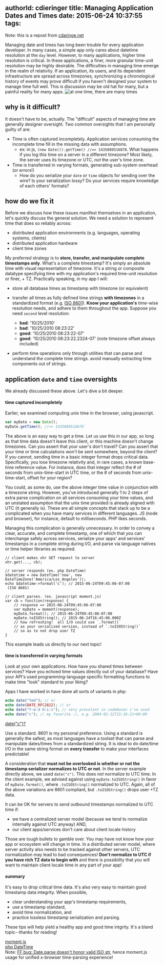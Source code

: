 authorId: cdieringer
title: Managing Application Dates and Times
date: 2015-06-24 10:37:55
tags:
---
Note: this is a repost from [cdaringe.net](http://cdaringe.com/managing-application-dates/)

Managing date and times has long been trouble for every application developer.  In many cases, a simple app only cares about datetime resolution at the `day` level.  However, to many applications, higher time resolution is critical.  In these applications, a finer, more granular time-unit resolution may be highly desirable.  The difficulties in managing time emerge in the realm of relativity.   If an application, its users, and its dependent infrastructure are spread across timezones, synchronizing a chronological history of events may prove difficult if you haven't designed your system to manage time full well.  This is discussion may be old hat for many, but a painful reality for many apps.
![at one time, there are many times]( 2015/06/24/Managing-Application-Dates-and-Times/Universal_Dial_Plate_or_Times_of_all_Nations_1854.png )

## why is it difficult?
It doesn't have to be, actually.  The "difficult" aspects of managing time are generally designer oversight.  Two common oversights that I am personally guilty of are:

- Time is often captured incompletely. Application services consuming the incomplete time fill in the missing data with assumptions.
    - ex: in js, `(new Date()).getTime() //=> 1435089516878`.  What happens if you log this time on a server in a different timezone?  Most likely, the server uses its timezone or UTC, *not* the user's time zone.
- Time is transferred in varying formats, generating sub-system overhead (or errors!)
    - How do you serialize your `date` or `time` objects for sending over the wire?  Is your serialization lossy?  Do your services require knowledge of each others' formats?

## how do we fix it
Before we discuss how these issues manifest themselves in an application, let's quickly discuss the general solution.  We need a solution to represent time that does so reliably across:

- distributed application environments (e.g. languages, operating systems, clients)
- distributed application hardware
- client time zones

My preferred strategy is to **store, transfer, and manipulate complete timestamps only**.  What's a complete timestamp?  It's simply an absolute time with visual representation of timezone.  It's a string or composite datatype specifying time with my application's required time-unit resolution or finer, + TZ.  Practically speaking, in my app I will:

- store all database times as timestamp with timezone (or equivalent)
- transfer all times as fully defined time strings **with timezones** in a standardized format (e.g. [ISO 8601](https://en.wikipedia.org/?title=ISO_8601)).  **Know your application's** time-wise resolution needs, and adhere to them throughout the app.  Suppose you need `second` level resolution:
    - **bad**: '10/25/2010'
    - **bad**: '10/25/2010 08:23:22'
    - **good**: '10/25/2010 08:23:22-07'
    - **good**: '10/25/2010 08:23:22.2324-07' (note timezone offset always included)

- perform time operations only through utilities that can parse and understand the complete time strings.  avoid manually extracting time components out of strings.

## application `date` and `time` oversights
We already discussed these above.  Let's dive a bit deeper.

#### time captured incompletely
Earlier, we examined computing unix time in the browser, using javascript.
```js
var myDate = new Date();
myDate.getTime(); //=> 1435089516878`
```
The above is an easy way to get a time.  Let us use this in our app, so long as that time data doesn't leave this client, or this machine doesn't change timezones.  Can you assert that your user's don't travel?  Can you assert that your time or time calculations won't be sent somewhere, beyond the client?  If you cannot, sending time in a basic integer format drops critical data.  Specifically, you lose timezone relativity and, in rare cases, a known base-time reference value.  For instance, does that integer reflect the # of seconds from unix-time-start in UTC time, or the # of seconds from unix-time-start, offset for your region?

You could, as some do, use the above integer time value in conjunction with a timezone string.  However, you've introduced generally 1 to 2 steps of extra parse complication on all services consuming your time values, and an unstated assumption that the unix time provided is already aligned with UTC (it generally is).  These are all simple concepts that stack up to be a complicated when you have many services in different languages.  JS (node and browser), for instance, default to milliseconds.  PHP likes seconds.

Managing this complication is generally unnecessary.  In order to convey a clear, accurate, and complete timestamp, one of which that you can interchange safely across services,  serialize your apps' and services' timestamps in a complete string during I/O, and parse via language natives or time helper libraries as required.


```
// client makes xhr GET request to server
xhr.get(..., cb);

// server responds (ex. php DateTime)
$datetime = new DateTime('now', new DateTimeZone('America/Los_Angeles'));
echo $datetime->format('c'); // 2015-06-24T09:45:06-07:00
 (ISO 8601)

// client parses. (ex. javascript moment.js)
var cb = function(response) {
    // response => 2015-06-24T09:45:06-07:00
    var myDate = moment(response);
    myDate.format(); // 2015-06-24T09:45:06-07:00
    myDate.toISOString(); // 2015-06-24T16:45:06.000Z
    // how refreshing!  all I/O could use `.format()`
    // as your serialized version, instead of `.toISOString()`
    // so as to not drop user TZ
}
```
This example leads us directly to our next topic!

#### time is transferred in varying formats
Look at your own applications.  How have you shared times between services?  Have you echoed time values directly out of your database?  Have your API's used programming-language specific formatting functions to make time "look" standard to your liking?

Apps I have worked in have done all sorts of variants in php:
```php
echo date("Ymd"); // or
echo date(DATE_RFC2822); // or
echo date("Y-m-d H:i:s"); // very prevalent in codebases i've used
echo date("c"); // my favorite :), e.g. 2004-02-12T15:19:21+00:00
```
[date("c")?](http://php.net/manual/en/function.date.php)

Use a standard.  8601 is my personal preference.  Using a standard is generally the safest, as most languages have a toolset that can parse and manipulate dates/times from a standardized string.  It is ideal to do date/time I/O in the same string format on **every transfer** to make your interfaces predictable!

A consideration that **must not be overlooked is whether or not the timestamp serializer normalizes to UTC or not**.  In the server example directly above, we used `date("c")`.  This does *not* normalize to UTC time.  In the client example, we advised against using `myDate.toISOString()` in favor of `myDate.format()`, where `.toISOString()` normalized to UTC.  Again, all of the above variations are 8601 compliant, but `.toISOString()` drops user +TZ data.

It can be OK for servers to send outbound timestamps normalized to UTC time if:

- we have a centralized server model (because we tend to normalize internally against UTC anyway)  AND,
- our client apps/services don't care about client locale history

Those are tough bullets to gamble over.  You may have not know how your app or ecosystem will change in time.  In a distributed server model, where server activity also needs to be tracked against other servers, UTC normalization may lead to bad consequences!  **Don't normalize to UTC if you have rich TZ data to begin with** and there is possibility that you will want to maintain client locale time in any part of your app!

#### summary
It's easy to drop critical time data.  It's also very easy to maintain good timestamp data integrity.  When possible,

- clear understanding your app's timestamp requirements,
- use a timestamp standard,
- avoid time normalization, and
- practice lossless timestamp serialization and parsing.

These tips will help yield a healthy app and good time intgrity.  It's a bland topic--thanks for reading!

[moment.js](http://momentjs.com/)<br>
[php DateTime](http://php.net/manual/en/class.datetime.php)<br>
Note: [FF bug: Date.parse doesn't honor valid ISO str]( https://bugzilla.mozilla.org/buglist.cgi?quicksearch=Date.parse&list_id=12345854), hence moment.js usage for unified x-browser time-parsing experience!